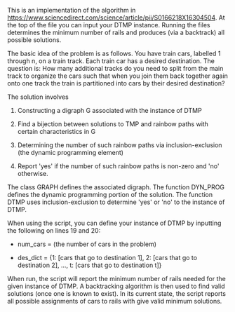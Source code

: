This is an implementation of the algorithm in https://www.sciencedirect.com/science/article/pii/S0166218X16304504. At the top of the file you can input your DTMP instance. Running the files determines the minimum number of rails and produces (via a backtrack) all possible solutions.

The basic idea of the problem is as follows. You have train cars, labelled 1 through n, on a train track. Each train car has a desired destination. The question is: How many additional tracks do you need to split from the main track to organize the cars such that when you join them back together again onto one track the train is partitioned into cars by their desired destination?

The solution involves

1. Constructing a digraph G associated with the instance of DTMP

2. Find a bijection between solutions to TMP and rainbow paths with certain characteristics in G

3. Determining the number of such rainbow paths via inclusion-exclusion (the dynamic programming element)

4. Report 'yes' if the number of such rainbow paths is non-zero and 'no' otherwise.

The class GRAPH defines the associated digraph. The function DYN_PROG defines the dynamic programming portion of the solution. The function DTMP uses inclusion-exclusion to determine 'yes' or 'no' to the instance of DTMP.

When using the script, you can define your instance of DTMP by inputting the following on lines 19 and 20:

- num_cars = (the number of cars in the problem)

- des_dict = {1: [cars that go to destination 1], 2: [cars that go to destination 2], ..., t: [cars that go to destination t]}

When run, the script will report the minimum number of rails needed for the given instance of DTMP. A backtracking algorithm is then used to find valid solutions (once one is known to exist). In its current state, the script reports all possible assignments of cars to rails with give valid minimum solutions.


